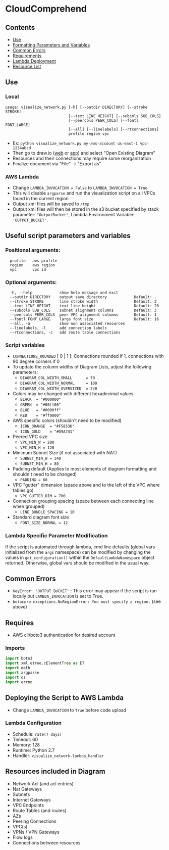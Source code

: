 # CloudComprehend
## Contents
- [Use](#use)
- [Formatting Parameters and Variables](#useful-script-parameters-and-variables)
- [Common Errors](#common-errors)
- [Requirements](#requires)
- [Lambda Deployment](#deploying-the-script-to-aws-lambda)
- [Resource List](#resources-included-in-diagram)

## Use
### Local
```
usage: visualize_network.py [-h] [--outdir DIRECTORY] [--stroke STROKE]
                            [--text LINE_HEIGHT] [--subcols SUB_COLS]
                            [--peercols PEER_COLS] [--fontl FONT_LARGE]
                            [--all] [--linelabels] [--rtconnections]
                            profile region vpc
```
- Ex: ```python visualize_network.py my-aws-account us-east-1 vpc-1234abcd```
- Then go to draw.io ([web](https://www.draw.io/) or [app](https://about.draw.io/integrations/#integrations_offline)) and select "Open Existing Diagram"
- Resources and their connections may require some reorganization
- Finalize document via "File" -> "Export as"

### AWS Lambda
- Change ```LAMBDA_INVOCATION = False``` to ```LAMBDA_INVOCATION = True```
- This will disable ```argparse``` and run the visualization script on all VPCs found in the current region
- Output xml files will be saved to ```/tmp```
- Output xml files will then be stored in the s3 bucket specified by stack parameter: ```"OutputBucket"```, Lambda Environment Variable: ```'OUTPUT_BUCKET'```.

## Useful script parameters and variables
### Positional arguments:
```
  profile   aws profile
  region    aws region
  vpc       vpc id
```

### Optional arguments:
```
  -h, --help            show help message and exit
  --outdir DIRECTORY    output save directory            Default: .
  --stroke STROKE       line stroke width                Default: 3
  --text LINE_HEIGHT    text line height                 Default: 20
  --subcols SUB_COLS    subnet alignment columns         Default: 3
  --peercols PEER_COLS  peer VPC alignment columns       Default: 1
  --fontl FONT_LARGE    large font size                  Default: 16
  --all, -a             show non associated resources
  --linelabels, -l      add connection labels
  --rtconnections, -c   add route table connections
```

### Script variables
- ```CONNECTIONS_ROUNDED``` [ 0 | 1 ]: Connections rounded if 1, connections with 90 degree corners if 0
- To update the column widths of Diagram Lists, adjust the following parameters:
  - ```DIAGRAM_COL_WIDTH_SMALL      = 70```
  - ```DIAGRAM_COL_WIDTH_NORMAL     = 100```
  - ```DIAGRAM_COL_WIDTH_OVERSIZED  = 240```
- Colors may be changed with different hexadecimal values
  - ```BLACK  = "#000000"```
  - ```GREEN  = "#00ff00"```
  - ```BLUE   = "#0000ff"```
  - ```RED    = "#ff0000"```
- AWS specific colors (shouldn't need to be modified)
  - ```ICON_ORANGE  = "#F58536"```
  - ```ICON_GOLD    = "#D9A741"```
- Peered VPC size
  - ```VPC_MIN_W = 200```
  - ```VPC_MIN_H = 120```
- Minimum Subnet Size (if not associated with NAT)
  - ```SUBNET_MIN_W = 340```
  - ```SUBNET_MIN_H = 80```
- Padding default (Applies to most elements of diagram formatting and shouldn't need to be changed)
  - ```PADDING = 60```
- VPC "gutter" dimension (space above and to the left of the VPC where tables go)
  - ```VPC_GUTTER_DIM = 700```
- Connection grouping spacing (space between each connecting line when grouped)
  - ```LINE_BUNDLE_SPACING = 10```
- Standard diagram font size
  - ```FONT_SIZE_NORMAL = 12```

### Lambda Specific Parameter Modification
If the script is automated through lambda, cmd line defaults (global vars initialized from the ```args``` namespace) can be modified by changing the values in ```get_configuration()``` within the ```DefaultLambdaNamespace``` object returned. Otherwise, global vars should be modified in the usual way.

## Common Errors
- ```KeyError: 'OUTPUT_BUCKET'``` : This error may appear if the script is run locally but ```LAMBDA_INVOCATION``` is set to True.
- ```botocore.exceptions.NoRegionError: You must specify a region.``` (see above)

## Requires
- AWS cli/boto3 authentication for desired account

### Imports
```python
import boto3
import xml.etree.cElementTree as ET
import math
import argparse
import os
import errno
```

## Deploying the Script to AWS Lambda
- Change ```LAMBDA_INVOCATION``` to ```True``` before code upload

### Lambda Configuration
- Schedule: ```rate(7 days)```
- Timeout: 60
- Memory: 128
- Runtime: Python 2.7
- Handler: ```visualize_network.lambda_handler```

## Resources included in Diagram
- Network Acl (and acl entries)
- Nat Gateways
- Subnets
- Internet Gateways
- VPC Endpoints
- Route Tables (and routes)
- AZs
- Peering Connections
- VPC(s)
- VPNs / VPN Gateways
- Flow logs
- Connections between resources

